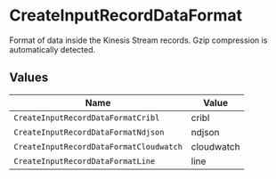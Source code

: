 # CreateInputRecordDataFormat

Format of data inside the Kinesis Stream records. Gzip compression is automatically detected.


## Values

| Name                                    | Value                                   |
| --------------------------------------- | --------------------------------------- |
| `CreateInputRecordDataFormatCribl`      | cribl                                   |
| `CreateInputRecordDataFormatNdjson`     | ndjson                                  |
| `CreateInputRecordDataFormatCloudwatch` | cloudwatch                              |
| `CreateInputRecordDataFormatLine`       | line                                    |